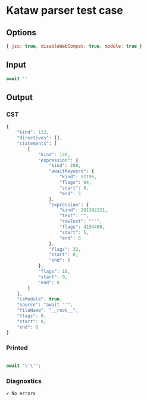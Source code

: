 # Kataw parser test case

## Options

`````js
{ jsx: true, disableWebCompat: true, module: true }
`````

## Input

`````js
await ''
`````

## Output

### CST

```javascript
{
    "kind": 122,
    "directives": [],
    "statements": [
        {
            "kind": 120,
            "expression": {
                "kind": 208,
                "awaitKeyword": {
                    "kind": 82196,
                    "flags": 64,
                    "start": 0,
                    "end": 5
                },
                "expression": {
                    "kind": 201392131,
                    "text": "",
                    "rawText": "''",
                    "flags": 4194400,
                    "start": 5,
                    "end": 8
                },
                "flags": 32,
                "start": 0,
                "end": 8
            },
            "flags": 16,
            "start": 0,
            "end": 8
        }
    ],
    "isModule": true,
    "source": "await ''",
    "fileName": "__root__",
    "flags": 0,
    "start": 0,
    "end": 8
}
```

### Printed

```javascript

await '\'\'';

```

### Diagnostics

```javascript
✔ No errors
```

